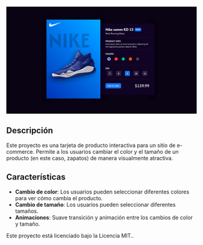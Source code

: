 ![alt text](<public/bandicam 2024-10-19 18-18-11-983.jpg>)

## Descripción

Este proyecto es una tarjeta de producto interactiva para un sitio de e-commerce. Permite a los usuarios cambiar el color y el tamaño de un producto (en este caso, zapatos) de manera visualmente atractiva.

## Características

-   **Cambio de color**: Los usuarios pueden seleccionar diferentes colores para ver cómo cambia el producto.
-   **Cambio de tamaño**: Los usuarios pueden seleccionar diferentes tamaños.
-   **Animaciones**: Suave transición y animación entre los cambios de color y tamaño.

Este proyecto está licenciado bajo la Licencia MIT..
